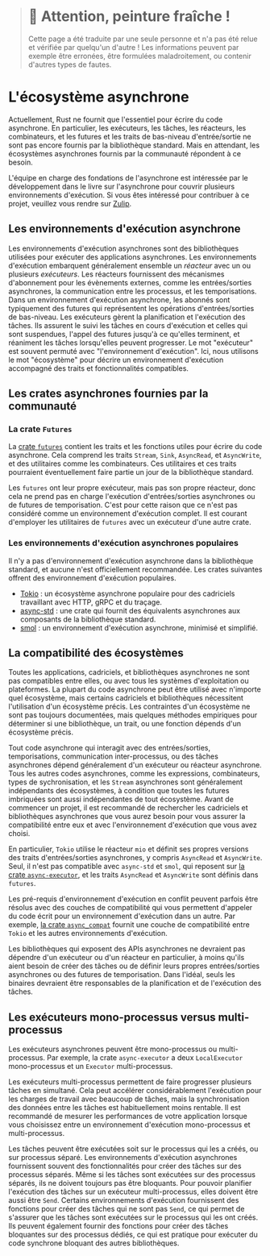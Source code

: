 > # 🚧 Attention, peinture fraîche !
>
> Cette page a été traduite par une seule personne et n'a pas été relue et
> vérifiée par quelqu'un d'autre ! Les informations peuvent par exemple être
> erronées, être formulées maladroitement, ou contenir d'autres types de fautes.

<!--
# The Async Ecosystem
Rust currently provides only the bare essentials for writing async code.
Importantly, executors, tasks, reactors, combinators, and low-level I/O futures and traits
are not yet provided in the standard library. In the meantime,
community-provided async ecosystems fill in these gaps.
-->

# L'écosystème asynchrone

Actuellement, Rust ne fournit que l'essentiel pour écrire du code asynchrone.
En particulier, les exécuteurs, les tâches, les réacteurs, les combinateurs, et
les futures et les traits de bas-niveau d'entrée/sortie ne sont pas encore
fournis par la bibliothèque standard. Mais en attendant, les écosystèmes
asynchrones fournis par la communauté répondent à ce besoin.

<!--
The Async Foundations Team is interested in extending examples in the Async Book to cover multiple runtimes.
If you're interested in contributing to this project, please reach out to us on
[Zulip](https://rust-lang.zulipchat.com/#narrow/stream/201246-wg-async-foundations.2Fbook).
-->

L'équipe en charge des fondations de l'asynchrone est intéressée par le
développement dans le livre sur l'asynchrone pour couvrir plusieurs
environnements d'exécution. Si vous êtes intéressé pour contribuer à ce projet,
veuillez vous rendre sur
[Zulip](https://rust-lang.zulipchat.com/#narrow/stream/201246-wg-async-foundations.2Fbook).

<!--
## Async Runtimes
Async runtimes are libraries used for executing async applications.
Runtimes usually bundle together a *reactor* with one or more *executors*.
Reactors provide subscription mechanisms for external events, like async I/O, interprocess communication, and timers.
In an async runtime, subscribers are typically futures representing low-level I/O operations.
Executors handle the scheduling and execution of tasks.
They keep track of running and suspended tasks, poll futures to completion, and wake tasks when they can make progress.
The word "executor" is frequently used interchangeably with "runtime".
Here, we use the word "ecosystem" to describe a runtime bundled with compatible traits and features.
-->

## Les environnements d'exécution asynchrone

Les environnements d'exécution asynchrones sont des bibliothèques utilisées
pour exécuter des applications asynchrones.
Les environnements d'exécution embarquent généralement ensemble un *réacteur*
avec un ou plusieurs *exécuteurs*.
Les réacteurs fournissent des mécanismes d'abonnement pour les évènements
externes, comme les entrées/sorties asynchrones, la communication entre les
processus, et les temporisations.
Dans un environnement d'exécution asynchrone, les abonnés sont typiquement des
futures qui représentent les opérations d'entrées/sorties de bas-niveau.
Les exécuteurs gèrent la planification et l'exécution des tâches.
Ils assurent le suivi les tâches en cours d'exécution et celles qui sont
suspendues, l'appel des futures jusqu'à ce qu'elles terminent, et réaniment les
tâches lorsqu'elles peuvent progresser.
Le mot "exécuteur" est souvent permuté avec "l'environnement d'exécution".
Ici, nous utilisons le mot "écosystème" pour décrire un environnement
d'exécution accompagné des traits et fonctionnalités compatibles.

<!--
## Community-Provided Async Crates
-->

## Les crates asynchrones fournies par la communauté

<!--
### The Futures Crate
The [`futures` crate](https://docs.rs/futures/) contains traits and functions useful for writing async code.
This includes the `Stream`, `Sink`, `AsyncRead`, and `AsyncWrite` traits, and utilities such as combinators.
These utilities and traits may eventually become part of the standard library.
-->

### La crate `Futures`

La [crate `futures`](https://docs.rs/futures/) contient les traits et les
fonctions utiles pour écrire du code asynchrone. Cela comprend les traits
`Stream`, `Sink`, `AsyncRead`, et `AsyncWrite`, et des utilitaires comme les
combinateurs. Ces utilitaires et ces traits pourraient éventuellement faire
partie un jour de la bibliothèque standard.

<!--
`futures` has its own executor, but not its own reactor, so it does not support execution of async I/O or timer futures.
For this reason, it's not considered a full runtime.
A common choice is to use utilities from `futures` with an executor from another crate.
-->

Les `futures` ont leur propre exécuteur, mais pas son propre réacteur, donc
cela ne prend pas en charge l'exécution d'entrées/sorties asynchrones ou de
futures de temporisation. C'est pour cette raison que ce n'est pas considéré
comme un environnement d'exécution complet.
Il est courant d'employer les utilitaires de `futures` avec un exécuteur d'une
autre crate.

<!--
### Popular Async Runtimes
There is no asynchronous runtime in the standard library, and none are officially recommended.
The following crates provide popular runtimes.
- [Tokio](https://docs.rs/tokio/): A popular async ecosystem with HTTP, gRPC, and tracing frameworks.
- [async-std](https://docs.rs/async-std/): A crate that provides asynchronous counterparts to standard library components.
- [smol](https://docs.rs/smol/): A small, simplified async runtime.
Provides the `Async` trait that can be used to wrap structs like `UnixStream` or `TcpListener`.
- [fuchsia-async](https://fuchsia.googlesource.com/fuchsia/+/master/src/lib/fuchsia-async/):
An executor for use in the Fuchsia OS.
-->

### Les environnements d'exécution asynchrones populaires

Il n'y a pas d'environnement d'exécution asynchrone dans la bibliothèque
standard, et aucune n'est officiellement recommandée.
Les crates suivantes offrent des environnement d'exécution populaires.

- [Tokio](https://docs.rs/tokio/) : un écosystème asynchrone populaire pour des
  cadriciels travaillant avec HTTP, gRPC et du traçage.
- [async-std](https://docs.rs/async-std/) : une crate qui fournit des
  équivalents asynchrones aux composants de la bibliothèque standard.
- [smol](https://docs.rs/smol/) : un environnement d'exécution asynchrone,
  minimisé et simplifié.

<!--
## Determining Ecosystem Compatibility
Not all async applications, frameworks, and libraries are compatible with each other, or with every OS or platform.
Most async code can be used with any ecosystem, but some frameworks and libraries require the use of a specific ecosystem.
Ecosystem constraints are not always documented, but there are several rules of thumb to determine
whether a library, trait, or function depends on a specific ecosystem.
-->

## La compatibilité des écosystèmes

Toutes les applications, cadriciels, et bibliothèques asynchrones ne sont pas
compatibles entre elles, ou avec tous les systèmes d'exploitation ou
plateformes. La plupart du code asynchrone peut être utilisé avec n'importe
quel écosystème, mais certains cadriciels et bibliothèques nécessitent
l'utilisation d'un écosystème précis. Les contraintes d'un écosystème ne sont
pas toujours documentées, mais quelques méthodes empiriques pour déterminer si
une bibliothèque, un trait, ou une fonction dépends d'un écosystème précis.

<!--
Any async code that interacts with async I/O, timers, interprocess communication, or tasks
generally depends on a specific async executor or reactor.
All other async code, such as async expressions, combinators, synchronization types, and streams
are usually ecosystem independent, provided that any nested futures are also ecosystem independent.
Before beginning a project, it's recommended to research relevant async frameworks and libraries to ensure
compatibility with your chosen runtime and with each other.
-->

Tout code asynchrone qui interagit avec des entrées/sorties, temporisations,
communication inter-processus, ou des tâches asynchrones dépend généralement
d'un exécuteur ou réacteur asynchrone.
Tous les autres codes asynchrones, comme les expressions, combinateurs, types
de sychronisation, et les `Stream` asynchrones sont généralement indépendants
des écosystèmes, à condition que toutes les futures imbriquées sont aussi
indépendantes de tout écosystème.
Avant de commencer un projet, il est recommandé de rechercher les cadriciels
et bibliothèques asynchrones que vous aurez besoin pour vous assurer la
compatibilité entre eux et avec l'environnement d'exécution que vous avez
choisi.

<!--
Notably, `Tokio` uses the `mio` reactor and defines its own versions of async I/O traits,
including `AsyncRead` and `AsyncWrite`.
On its own, it's not compatible with `async-std` and `smol`,
which rely on the [`async-executor` crate](https://docs.rs/async-executor), and the `AsyncRead` and `AsyncWrite`
traits defined in `futures`.
-->

En particulier, `Tokio` utilise le réacteur `mio` et définit ses propres
versions des traits d'entrées/sorties asynchrones, y compris `AsyncRead` et
`AsyncWrite`. Seul, il n'est pas compatible avec `async-std` et `smol`, qui
reposent sur [la crate `async-executor`](https://docs.rs/async-executor), et
les traits `AsyncRead` et `AsyncWrite` sont définis dans `futures`.

<!--
Conflicting runtime requirements can sometimes be resolved by compatibility layers
that allow you to call code written for one runtime within another.
For example, the [`async_compat` crate](https://docs.rs/async_compat) provides a compatibility layer between
`Tokio` and other runtimes.
-->

Les pré-requis d'environnement d'exécution en conflit peuvent parfois être
résolus avec des couches de compatibilité qui vous permettent d'appeler du code
écrit pour un environnement d'exécution dans un autre.
Par exemple, [la crate `async_compat`](https://docs.rs/async_compat) fournit
une couche de compatibilité entre `Tokio` et les autres environnements
d'exécution.

<!--
Libraries exposing async APIs should not depend on a specific executor or reactor,
unless they need to spawn tasks or define their own async I/O or timer futures.
Ideally, only binaries should be responsible for scheduling and running tasks.
-->

Les bibliothèques qui exposent des APIs asynchrones ne devraient pas dépendre
d'un exécuteur ou d'un réacteur en particulier, à moins qu'ils aient besoin de
créer des tâches ou de définir leurs propres entrées/sorties asynchrones ou des
futures de temporisation. Dans l'idéal, seuls les binaires devraient être
responsables de la planification et de l'exécution des tâches.

<!--
## Single Threaded vs Multi-Threaded Executors
Async executors can be single-threaded or multi-threaded.
For example, the `async-executor` crate has both a single-threaded `LocalExecutor` and a multi-threaded `Executor`.
-->

## Les exécuteurs mono-processus versus multi-processus

Les exécuteurs asynchrones peuvent être mono-processus ou multi-processus.
Par exemple, la crate `async-executor` a deux `LocalExecutor` mono-processus et
un `Executor` multi-processus.

<!--
A multi-threaded executor makes progress on several tasks simultaneously.
It can speed up the execution greatly for workloads with many tasks,
but synchronizing data between tasks is usually more expensive.
It is recommended to measure performance for your application
when you are choosing between a single- and a multi-threaded runtime.
-->

Les exécuteurs multi-processus permettent de faire progresser plusieurs tâches
en simultané. Cela peut accélérer considérablement l'exécution pour les charges
de travail avec beaucoup de tâches, mais la synchronisation des données entre
les tâches est habituellement moins rentable. Il est recommandé de mesurer les
performances de votre application lorsque vous choisissez entre un
environnement d'exécution mono-processus et multi-processus.

<!--
Tasks can either be run on the thread that created them or on a separate thread.
Async runtimes often provide functionality for spawning tasks onto separate threads.
Even if tasks are executed on separate threads, they should still be non-blocking.
In order to schedule tasks on a multi-threaded executor, they must also be `Send`.
Some runtimes provide functions for spawning non-`Send` tasks,
which ensures every task is executed on the thread that spawned it.
They may also provide functions for spawning blocking tasks onto dedicated threads,
which is useful for running blocking synchronous code from other libraries.
-->

Les tâches peuvent être exécutées soit sur le processus qui les a créés, ou sur
processus séparé. Les environnements d'exécution asynchrones fournissent
souvent des fonctionnalités pour créer des tâches sur des processus séparés.
Même si les tâches sont exécutées sur des processus séparés, ils ne doivent
toujours pas être bloquants. Pour pouvoir planifier l'exécution des tâches sur
un exécuteur multi-processus, elles doivent être aussi être `Send`. Certains
environnements d'exécution fournissent des fonctions pour créer des tâches qui
ne sont pas `Send`, ce qui permet de s'assurer que les tâches sont exécutées
sur le processus qui les ont créés.
Ils peuvent également fournir des fonctions pour créer des tâches bloquantes
sur des processus dédiés, ce qui est pratique pour exécuter du code synchrone
bloquant des autres bibliothèques.
